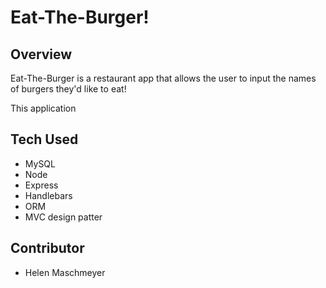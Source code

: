 # Eat-The-Burger!

## Overview
Eat-The-Burger is a restaurant app that allows the user to input the names of burgers they'd like to eat! 

This application 

## Tech Used
* MySQL
* Node
* Express
* Handlebars
* ORM
* MVC design patter

## Contributor
* Helen Maschmeyer